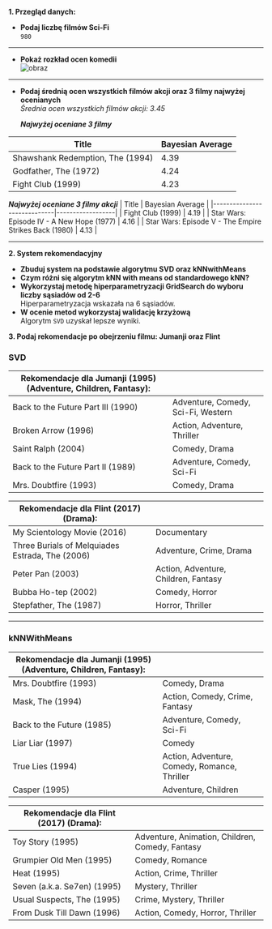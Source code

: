 **1. Przegląd danych:**

 * **Podaj liczbę filmów Sci-Fi**
        <br>
        `980`
  ***    
 * **Pokaż rozkład ocen komedii**
      <br>
     ![obraz](https://github.com/kkarolina71/ML_2024/assets/58952087/2935848a-3215-4f6a-81ae-8f33c6b51087)
***
 * **Podaj średnią ocen wszystkich filmów akcji oraz 3 filmy najwyżej ocenianych**
      <br>
      *Średnia ocen wszystkich filmów akcji: 3.45*


   ***Najwyżej oceniane 3 filmy*** 
   
|             Title              | Bayesian Average |
|--------------------------------|------------------|
| Shawshank Redemption, The (1994) |       4.39       |
|       Godfather, The (1972)      |       4.24       |
|         Fight Club (1999)        |       4.23       |



***Najwyżej oceniane 3 filmy akcji*** 
| Title | Bayesian Average |
|-----------------------------|------------------|
| Fight Club (1999) | 4.19 |
| Star Wars: Episode IV - A New Hope (1977) | 4.16 |
| Star Wars: Episode V - The Empire Strikes Back (1980) | 4.13 |

***
**2. System rekomendacyjny**

   * **Zbuduj system na podstawie algorytmu SVD oraz kNNwithMeans**
   * **Czym różni się algorytm kNN with means od standardowego kNN?**
   * **Wykorzystaj metodę hiperparametryzacji GridSearch do wyboru liczby sąsiadów od 2-6** <br>
     Hiperparametryzacja wskazała na 6 sąsiadów.
   * **W ocenie metod wykorzystaj walidację krzyżową** <br>
     Algorytm `SVD` uzyskał lepsze wyniki.

**3. Podaj rekomendacje po obejrzeniu filmu: Jumanji  oraz Flint**


### SVD

| Rekomendacje dla Jumanji (1995) (Adventure, Children, Fantasy): | |
|---|---|
| Back to the Future Part III (1990) | Adventure, Comedy, Sci-Fi, Western |
| Broken Arrow (1996) | Action, Adventure, Thriller |
| Saint Ralph (2004) | Comedy, Drama |
| Back to the Future Part II (1989) | Adventure, Comedy, Sci-Fi |
| Mrs. Doubtfire (1993) | Comedy, Drama |


| Rekomendacje dla Flint (2017) (Drama): | |
|---|---|
| My Scientology Movie (2016) | Documentary |
| Three Burials of Melquiades Estrada, The (2006) | Adventure, Crime, Drama |
| Peter Pan (2003) | Action, Adventure, Children, Fantasy |
| Bubba Ho-tep (2002) | Comedy, Horror |
| Stepfather, The (1987) | Horror, Thriller |

***
### kNNWithMeans

| Rekomendacje dla Jumanji (1995) (Adventure, Children, Fantasy): 	 | |
|---|---|
| Mrs. Doubtfire (1993) | Comedy, Drama |
| Mask, The (1994) | Action, Comedy, Crime, Fantasy |
| Back to the Future (1985) | Adventure, Comedy, Sci-Fi |
| Liar Liar (1997) | Comedy |
| True Lies (1994) | Action, Adventure, Comedy, Romance, Thriller |
| Casper (1995) | Adventure, Children |



| Rekomendacje dla Flint (2017) (Drama): | |
|---|---|
| Toy Story (1995) | Adventure, Animation, Children, Comedy, Fantasy |
| Grumpier Old Men (1995) | Comedy, Romance |
| Heat (1995) | Action, Crime, Thriller |
| Seven (a.k.a. Se7en) (1995) | Mystery, Thriller |
| Usual Suspects, The (1995) | Crime, Mystery, Thriller |
| From Dusk Till Dawn (1996) | Action, Comedy, Horror, Thriller |
